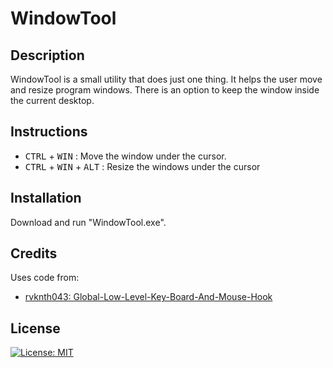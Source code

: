 # WindowTool

## Description

WindowTool is a small utility that does just one thing. It helps the user move and resize program windows. There is an option to keep the window inside the current desktop.

## Instructions

* <kbd>CTRL</kbd> + <kbd>WIN</kbd> : Move the window under the cursor.
* <kbd>CTRL</kbd> + <kbd>WIN</kbd> + <kbd>ALT</kbd> : Resize the windows under the cursor

## Installation

Download and run "WindowTool.exe".

## Credits

Uses code from:

* [rvknth043: Global-Low-Level-Key-Board-And-Mouse-Hook](https://github.com/rvknth043/Global-Low-Level-Key-Board-And-Mouse-Hook)

## License

[![License: MIT](https://img.shields.io/badge/License-MIT-yellow.svg)](https://opensource.org/licenses/MIT)
